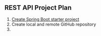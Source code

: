 ## REST API Project Plan
1. [Create Spring Boot starter project](https://github.com/vgorbic1/Tutorials/blob/master/Java/SpringBoot/rest%20api/create%20starter%20project.md)
2. Create local and remote GitHub repository
3. 
